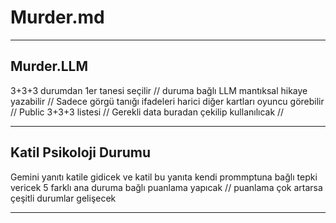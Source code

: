 # Murder.md
---
## Murder.LLM
3+3+3 durumdan 1er tanesi seçilir // duruma bağlı LLM mantıksal hikaye yazabilir // Sadece görgü tanığı ifadeleri harici diğer kartları oyuncu görebilir // Public 3+3+3 listesi // Gerekli data buradan çekilip kullanılıcak //  

---

## Katil Psikoloji Durumu
Gemini yanıtı katile gidicek ve katil bu yanıta kendi prommptuna bağlı tepki vericek 
5 farklı ana duruma bağlı puanlama yapıcak // puanlama çok artarsa çeşitli durumlar gelişecek


---